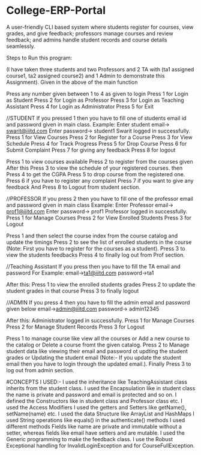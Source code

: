 # College-ERP-Portal
A user-friendly CLI based system where students register for courses, view grades, and give feedback; professors manage courses and review feedback; and admins handle student records and course details seamlessly.

Steps to Run this program:

(I have taken three students and two Professors and 2 TA with (ta1 assigned course1, ta2 assigned course2) and 1 Admin to demonstrate this Assignment).
Given in the above of the main function

Press any number given between 1 to 4 as given to login
Press 1 for Login as Student
Press 2 for Login as Professor
Press 3 for Login as Teaching Assistant
Press 4 for Login as Administrator
Press 5 for Exit

//STUDENT
If you pressed 1 then you have to fill one of students email id and password given in main class.
Example:
Enter student email-> swarit@iiitd.com
Enter password-> student1
Swarit logged in successfully.
Press 1 for View Courses
Press 2 for Register for a Course
Press 3 for View Schedule
Press 4 for Track Progress
Press 5 for Drop Course
Press 6 for Submit Complaint
Press 7 for giving any feedback
Press 8 for logout

Press 1 to view courses available
Press 2 to register from the courses given
After this Press 3 to view the schedule of your registered courses.
then Press 4 to get the CGPA
Press 5 to drop course from the registered one.
Press 6 if you have to register any complaint
Press 7 if you want to give any feedback
And Press 8 to Logout from student section.

//PROFESSOR
If you press 2 then you have to fill one of the professor email and password given in main class
Example:
Enter Professor email-> prof1@iiitd.com
Enter password-> prof1
Professor logged in successfully.
Press 1 for Manage Courses
Press 2 for View Enrolled Students
Press 3 for Logout

Press 1 and then select the course index from the course catalog and update the timings
Press 2 to see the list of enrolled students in the course (Note: First you have to register for the courses as a student).
Press 3 to view the students feedbacks
Press 4 to finally log out from Prof section.


//Teaching Assistant
If you press then you have to fill the TA email and password
For Example:
email->ta1@iiitd.com
password->ta1

After this:
Press 1 to view the enrolled students grades
Press 2 to update the student grades in that course
Press 3 to finally logout


//ADMIN
If you press 4 then you have to fill the admin email and password given below
email->admin@iiitd.com
password-> admin12345

After this:
Administrator logged in successfully.
Press 1 for Manage Courses
Press 2 for Manage Student Records
Press 3 for Logout


Press 1 to manage course like view all the courses or Add a new course to the catalog or Delete a course fromt the given catalog.
Press 2 to Manage student data like viewing their email and password ot updting the student grades or Updating the student email (Note:- If you update the student email then you have to login through the updated email.).
Finally Press 3 to log out from admin section.


#CONCEPTS I USED:-
I used the inheritance like TeachingAssistant class inherits from the student class.
I used the Encapsulation like in student class the name is private and password and email is protected and so on.
I defined the Constructors like in student class and Professor class etc.
I used the Access Modifiers
I used the getters and Setters like getName(), setName(name) etc.
I used the data Structure like ArrayList and HashMaps
I used String operations like equals() in the authenticate() methods
I used different methods
Fields like name are private and immutable without a setter, whereas fields like email have setters and are mutable.
I used the Generic programming to make the feedback class.
I use the Robust Exceptional handling for InvalidLoginException and for CourseFullException.

